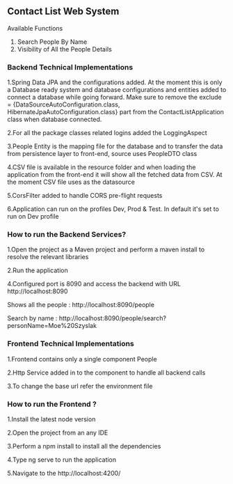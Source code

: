 ## Contact List Web System

Available Functions

1. Search People By Name
2. Visibility of All the People Details

### Backend Technical Implementations 

1.Spring Data JPA and the configurations added. At the moment this is only a Database ready system and database configurations and entities added to connect a database while going forward. Make sure to remove the exclude = {DataSourceAutoConfiguration.class, HibernateJpaAutoConfiguration.class} part from the ContactListApplication class when database connected.

2.For all the package classes related logins added the LoggingAspect

3.People Entity is the mapping file for the database and to transfer the data from persistence layer to front-end, source uses PeopleDTO class

4.CSV file is available in the resource folder and when loading the application from the front-end it will show all the fetched data from CSV. At the moment CSV file uses as the datasource

5.CorsFilter added to handle CORS pre-flight requests

6.Application can run on the profiles Dev, Prod & Test. In default it's set to run on Dev profile

### How to run the Backend Services?

1.Open the project as a Maven project and perform a maven install to resolve the relevant libraries

2.Run the application

4.Configured port is 8090 and access the backend with URL http://localhost:8090

Shows all the people : http://localhost:8090/people

Search by name : http://localhost:8090/people/search?personName=Moe%20Szyslak

### Frontend Technical Implementations 

1.Frontend contains only a single component People

2.Http Service added in to the component to handle all backend calls 

3.To change the base url refer the environment file

### How to run the Frontend ?

1.Install the latest node version

2.Open the project from an any IDE

3.Perform a npm install to install all the dependencies

4.Type ng serve to run the application

5.Navigate to the http://localhost:4200/

